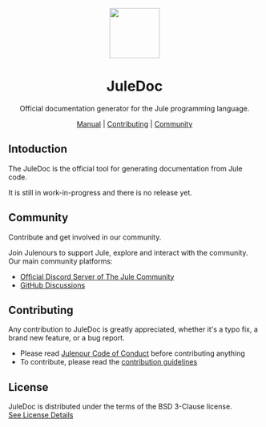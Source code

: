 <div align="center">
<p>
    <img width="100" src="https://raw.githubusercontent.com/julelang/resources/master/jule_icon.svg?sanitize=true">
</p>
<h1>JuleDoc</h1>

Official documentation generator for the Jule programming language.

[Manual](https://manual.jule.dev/tools/juledoc) |
[Contributing](./CONTRIBUTING.md) |
[Community](https://jule.dev/community)

</strong>

</div>

## Intoduction

The JuleDoc is the official tool for generating documentation from Jule code.

It is still in work-in-progress and there is no release yet.


## Community

Contribute and get involved in our community.

Join Julenours to support Jule, explore and interact with the community.\
Our main community platforms:

- [Official Discord Server of The Jule Community](https://discord.gg/XNSUUDuGGQ)
- [GitHub Discussions](https://github.com/jule-lang/jule/discussions)

## Contributing

Any contribution to JuleDoc is greatly appreciated, whether it's a typo fix, a brand new feature, or a bug report.

- Please read [Julenour Code of Conduct](https://jule.dev/code-of-conduct) before contributing anything
- To contribute, please read the [contribution guidelines](./CONTRIBUTING.md)

## License

JuleDoc is distributed under the terms of the BSD 3-Clause license. <br>
[See License Details](./LICENSE)
